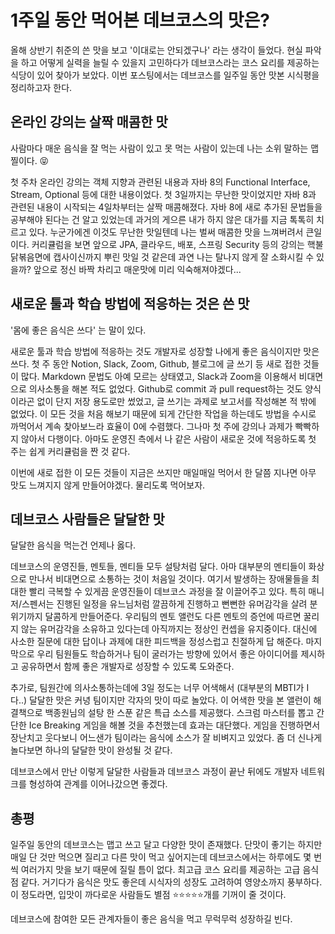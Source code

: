 1주일 동안 먹어본 데브코스의 맛은?
=============================

올해 상반기 취준의 쓴 맛을 보고 '이대로는 안되겠구나' 라는 생각이 들었다. 현실 파악을 하고 어떻게 실력을 늘릴 수 있을지 고민하다가 데브코스라는 코스 요리를 제공하는 식당이 있어 찾아가 보았다. 이번 포스팅에서는 데브코스를 일주일 동안 맛본 시식평을 정리하고자 한다.



## **온라인 강의는 살짝** **매콤한 맛**

사람마다 매운 음식을 잘 먹는 사람이 있고 못 먹는 사람이 있는데 나는 소위 말하는 맵찔이다. 😝

첫 주차 온라인 강의는 객체 지향과 관련된 내용과 자바 8의 Functional Interface, Stream, Optional 등에 대한 내용이었다. 첫 3일까지는 무난한 맛이었지만 자바 8과 관련된 내용이 시작되는 4일차부터는 살짝 매콤해졌다. 자바 8에 새로 추가된 문법들을 공부해야 된다는 건 알고 있었는데 과거의 게으른 내가 하지 않은 대가를 지금 톡톡히 치르고 있다. 누군가에겐 이것도 무난한 맛일텐데 나는 벌써 매콤한 맛을 느껴버려서 큰일이다. 커리큘럼을 보면 앞으로 JPA, 클라우드, 배포, 스프링 Security 등의 강의는 핵불닭볶음면에 캡사이신까지 뿌린 맛일 것 같은데 과연 나는 탈나지 않게 잘 소화시킬 수 있을까? 앞으로 정신 바짝 차리고 매운맛에 미리 익숙해져야겠다...



## **새로운 툴과 학습 방법에 적응하는 것은** **쓴 맛**

'몸에 좋은 음식은 쓰다' 는 말이 있다.

새로운 툴과 학습 방법에 적응하는 것도 개발자로 성장할 나에게 좋은 음식이지만 맛은 쓰다. 첫 주 동안 Notion, Slack, Zoom, Github, 블로그에 글 쓰기 등 새로 접한 것들이 많다. Markdown 문법도 아예 모르는 상태였고, Slack과 Zoom을 이용해서 비대면으로 의사소통을 해본 적도 없었다. Github로 commit 과 pull request하는 것도 양식이라곤 없이 단지 저장 용도로만 썼었고, 글 쓰기는 과제로 보고서를 작성해본 적 밖에 없었다. 이 모든 것을 처음 해보기 때문에 되게 간단한 작업을 하는데도 방법을 수시로 까먹어서 계속 찾아보느라 효율이 0에 수렴했다. 그나마 첫 주에 강의나 과제가 빡빡하지 않아서 다행이다. 아마도 운영진 측에서 나 같은 사람이 새로운 것에 적응하도록 첫 주는 쉽게 커리큘럼을 짠 것 같다.

이번에 새로 접한 이 모든 것들이 지금은 쓰지만 매일매일 먹어서 한 달쯤 지나면 아무 맛도 느껴지지 않게 만들어야겠다. 물리도록 먹어보자.



## **데브코스 사람들은 달달한 맛**

달달한 음식을 먹는건 언제나 옳다.

데브코스의 운영진들, 멘토들, 멘티들 모두 설탕처럼 달다. 아마 대부분의 멘티들이 화상으로 만나서 비대면으로 소통하는 것이 처음일 것이다. 여기서 발생하는 장애물들을 최대한 빨리 극복할 수 있게끔 운영진들이 데브코스 과정을 잘 이끌어주고 있다. 특히 매니저/스펜서는 진행된 일정을 유느님처럼 깔끔하게 진행하고 뻔뻔한 유머감각을 살려 분위기까지 달콤하게 만들어준다. 우리팀의 멘토 앨런도 다른 멘토의 증언에 따르면 꿀리지 않는 유머감각을 소유하고 있다는데 아직까지는 정상인 컨셉을 유지중이다. 대신에 사소한 질문에 대한 답이나 과제에 대한 피드백을 정성스럽고 친절하게 답 해준다. 마지막으로 우리 팀원들도 학습하거나 팀이 굴러가는 방향에 있어서 좋은 아이디어를 제시하고 공유하면서 함께 좋은 개발자로 성장할 수 있도록 도와준다.

추가로, 팀원간에 의사소통하는데에 3일 정도는 너무 어색해서 (대부분의 MBTI가 I 다..) 달달한 맛은 커녕 팀이지만 각자의 맛이 따로 놀았다. 이 어색한 맛을 본 앨런이 해결책으로 백종원님의 설탕 한 스푼 같은 특급 소스를 제공했다. 스크럼 마스터를 뽑고 간단한 Ice Breaking 게임을 해볼 것을 추천했는데 효과는 대단했다. 게임을 진행하면서 장난치고 웃다보니 어느샌가 팀이라는 음식에 소스가 잘 비벼지고 있었다. 좀 더 신나게 놀다보면 하나의 달달한 맛이 완성될 것 같다.

데브코스에서 만난 이렇게 달달한 사람들과 데브코스 과정이 끝난 뒤에도 개발자 네트워크를 형성하여 관계를 이어나갔으면 좋겠다.



## **총평**

일주일 동안의 데브코스는 맵고 쓰고 달고 다양한 맛이 존재했다. 단맛이 좋기는 하지만 매일 단 것만 먹으면 질리고 다른 맛이 먹고 싶어지는데 데브코스에서는 하루에도 몇 번씩 여러가지 맛을 보기 때문에 질릴 틈이 없다. 최고급 코스 요리를 제공하는 고급 음식점 같다. 거기다가 음식은 맛도 좋은데 시식자의 성장도 고려하여 영양소까지 풍부하다. 이 정도라면, 입맛이 까다로운 사람들도 별점 ⭐⭐⭐⭐⭐개를 기꺼이 줄 것이다.

데브코스에 참여한 모든 관계자들이 좋은 음식을 먹고 무럭무럭 성장하길 빈다.
